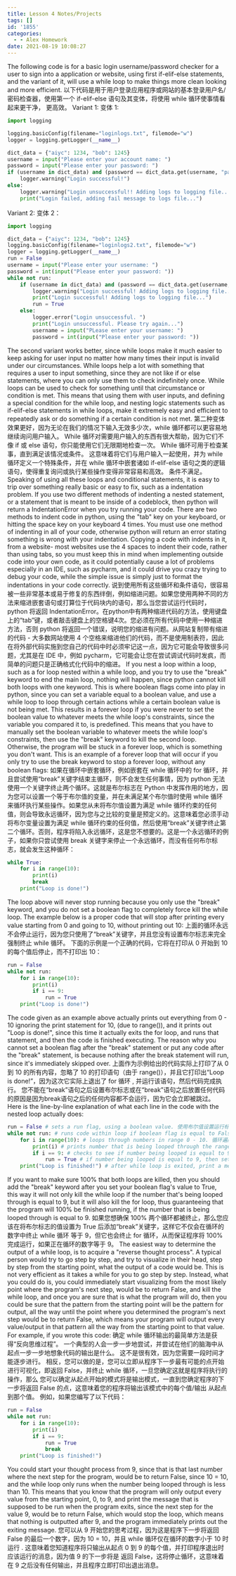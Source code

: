 ```yaml
---
title: Lesson 4 Notes/Projects
tags: []
id: '1855'
categories:
  - - Alex Homework
date: 2021-08-19 10:08:27
---
```


The following code is for a basic login username/password checker for a user to sign into a application or website, using first if-elif-else statements, and the variant of it, will use a while loop to make things more clean looking and more efficient. 以下代码是用于用户登录应用程序或网站的基本登录用户名/密码检查器，使用第一个 if-elif-else 语句及其变体，将使用 while 循环使事情看起来更干净， 更高效。 Variant 1: 变体 1:

```python
import logging

logging.basicConfig(filename="loginlogs.txt", filemode="w")
logger = logging.getLogger(__name__)

dict_data = {"aiyc": 1234, "bob": 1245}
username = input("Please enter your account name: ")
password = input("Please enter your password: ")
if (username in dict_data) and (password == dict_data.get(username, "password incorrect!")):
    logger.warning("Login successful!")
else:
    logger.warning("Login unsuccessful!! Adding logs to logging file... ")
    print("Login failed, adding fail message to logs file...")
```

Variant 2: 变体 2：

```python
import logging

dict_data = {"aiyc": 1234, "bob": 1245}
logging.basicConfig(filename="loginlogs2.txt", filemode="w")
logger = logging.getLogger(__name__)
run = False
username = input("Please enter your username: ")
password = int(input("Please enter your password: "))
while not run:
    if (username in dict_data) and (password == dict_data.get(username, "password error!")):
        logger.warning("Login successful! Adding logs to logging file...")
        print("Login successful! Adding logs to logging file...")
        run = True
    else:
        logger.error("Login unsuccessful. ")
        print("Login unsuccessful. Please try again...")
        username = input("PLease enter your username: ")
        password = int(input("Please enter your password: "))
```

The second variant works better, since while loops make it much easier to keep asking for user input no matter how many times their input is invalid under our circumstances. While loops help a lot with something that requires a user to input something, since they are not like if or else statements, where you can only use them to check indefinitely once. While loops can be used to check for something until that circumstance or condition is met. This means that using them with user inputs, and defining a special condition for the while loop, and nesting logic statements such as if-elif-else statements in while loops, make it extremely easy and efficient to repeatedly ask or do something if a certain condition is not met. 第二种变体效果更好，因为无论在我们的情况下输入无效多少次，while 循环都可以更容易地继续询问用户输入。 While 循环对需要用户输入的东西有很大帮助，因为它们不像 if 或 else 语句，你只能使用它们无限期地检查一次。 While 循环可用于检查某事，直到满足该情况或条件。 这意味着将它们与用户输入一起使用，并为 while 循环定义一个特殊条件，并在 while 循环中嵌套诸如 if-elif-else 语句之类的逻辑语句，使得重复询问或执行某些操作变得非常容易和高效。 条件不满足。 Speaking of using all these loops and conditional statements, it is easy to trip over something really basic or easy to fix, such as a indentation problem. If you use two different methods of indenting a nested statement, or a statement that is meant to be inside of a codeblock, then python will return a IndentationError when you try running your code. There are two methods to indent code in python, using the "tab" key on your keyboard, or hitting the space key on your keyboard 4 times. You must use one method of indenting in all of your code, otherwise python will return an error stating something is wrong with your indentation. Copying a code with indents in it, from a website- most websites use the 4 spaces to indent their code, rather than using tabs, so you must keep this in mind when implementing outside code into your own code, as it could potentially cause a lot of problems especially in an IDE, such as pycharm, and it could drive you crazy trying to debug your code, while the simple issue is simply just to format the indentations in your code correctly. 说到使用所有这些循环和条件语句，很容易被一些非常基本或易于修复的东西绊倒，例如缩进问题。如果您使用两种不同的方法来缩进嵌套语句或打算位于代码块内的语句，那么当您尝试运行代码时，python 将返回 IndentationError。在python中有两种缩进代码的方法，使用键盘上的“tab”键，或者敲击键盘上的空格键4次。您必须在所有代码中使用一种缩进方法，否则 python 将返回一个错误，说明您的缩进有问题。从网站复制带有缩进的代码 - 大多数网站使用 4 个空格来缩进他们的代码，而不是使用制表符，因此在将外部代码实施到您自己的代码中时必须牢记这一点，因为它可能会导致很多问题，尤其是在 IDE 中，例如 pycharm，它可能会让您在尝试调试代码时发疯，而简单的问题只是正确格式化代码中的缩进。 If you nest a loop within a loop, such as a for loop nested within a while loop, and you try to use the "break" keyword to end the main loop, nothing will happen, since python cannot kill both loops with one keyword. This is where boolean flags come into play in python, since you can set a variable equal to a boolean value, and use a while loop to loop through certain actions while a certain boolean value is not being met. This results in a forever loop if you were never to set the boolean value to whatever meets the while loop's constraints, since the variable you compared it to, is predefined. This means that you have to manually set the boolean variable to whatever meets the while loop's constraints, then use the "break" keyword to kill the second loop. Otherwise, the program will be stuck in a forever loop, which is something you don't want. This is an example of a forever loop that will occur if you only try to use the break keyword to stop a forever loop, without any boolean flags: 如果在循环中嵌套循环，例如嵌套在 while 循环中的 for 循环，并且尝试使用“break”关键字结束主循环，则不会发生任何事情，因为 python 无法使用一个关键字终止两个循环。这就是布尔标志在 Python 中发挥作用的地方，因为您可以设置一个等于布尔值的变量，并在未满足某个布尔值时使用 while 循环来循环执行某些操作。如果您从未将布尔值设置为满足 while 循环约束的任何值，则会导致永远循环，因为您与之比较的变量是预定义的。这意味着您必须手动将布尔变量设置为满足 while 循环约束的任何值，然后使用“break”关键字终止第二个循环。否则，程序将陷入永远循环，这是您不想要的。这是一个永远循环的例子，如果你只尝试使用 break 关键字来停止一个永远循环，而没有任何布尔标志，就会发生这种循环：

```python
while True:
    for i in range(10):
        print(i)
        break
    print("Loop is done!")
```

The loop above will never stop running because you only use the "break" keyword, and you do not set a boolean flag to completely force kill the while loop. The example below is a proper code that will stop after printing every value starting from 0 and going to 10, without printing out 10: 上面的循环永远不会停止运行，因为您只使用了“break”关键字，并且您没有设置布尔标志来完全强制终止 while 循环。 下面的示例是一个正确的代码，它将在打印从 0 开始到 10 的每个值后停止，而不打印出 10：

```python
run = False
while not run:
    for i in range(10):
        print(i)
        if i == 9:
            run = True
    print("Loop is done!")
```

The code given as an example above actually prints out everything from 0 - 10 ignoring the print statement for 10, (due to range()), and it prints out "Loop is done!", since this time it actually exits the for loop, and runs that statement, and then the code is finished executing. The reason why you cannot set a boolean flag after the "break" statement or put any code after the "break" statement, is because nothing after the break statement will run, since it's immediately skipped over. 上面作为示例给出的代码实际上打印了从 0 到 10 的所有内容，忽略了 10 的打印语句（由于 range()），并且它打印出“Loop is done!”，因为这次它实际上退出了 for 循环 , 并运行该语句，然后代码完成执行。 您不能在“break”语句之后设置布尔标志或在“break”语句之后放置任何代码的原因是因为break语句之后的任何内容都不会运行，因为它会立即被跳过。 Here is the line-by-line explanation of what each line in the code with the nested loop actually does:

```python
run = False # sets a run flag, using a boolean value. 使用布尔值设置运行标志。
while not run: # runs code within loop if boolean flag is equal to False. 如果布尔标志等于 False，则在循环内运行代码.
    for i in range(10): # loops through numbers in range 0 - 10. 循环遍历 0 - 10 范围内的数字
        print(i) # prints number that is being looped through the range of 0 - 10, without printing 10. 打印在 0 - 10 范围内循环的数字，而不打印 10。
        if i == 9: # checks to see if number being looped is equal to 9. 检查循环中的数字是否等于 9。
            run = True # if number being looped is equal to 9, then set boolean flag value to be equal to True, thus ending the while loop, and stopping the program. 如果被循环的数字等于 9，则将布尔标志值设置为等于 True，从而结束 while 循环，并停止程序。
    print("Loop is finished!") # after while loop is exited, print a mesasge stating that the loop is finished. 在 while 循环被激发后，打印一条消息，说明循环已完成。
```

If you want to make sure 100% that both loops are killed, then you should add the "break" keyword after you set your boolean flag's value to True, this way it will not only kill the while loop if the number that's being looped through is equal to 9, but it will also kill the for loop, thus guaranteeing that the program will 100% be finished running, if the number that is being looped through is equal to 9. 如果您想确保 100% 两个循环都被终止，那么您应该在将布尔标志的值设置为 True 后添加“break”关键字，这样它不仅会在循环的数字中终止 while 循环 等于 9，但它也会终止 for 循环，从而保证程序将 100% 完成运行，如果正在循环的数字等于 9。 The easiest way to determine the output of a while loop, is to acquire a "reverse thought process". A typical person would try to go step by step, and try to visualize in their head, step by step from the starting point, what the output of a code would be. This is not very efficient as it takes a while for you to go step by step. Instead, what you could do is, you could immediately start visualizing from the most likely point where the program's next step, would be to return False, and kill the while loop, and once you are sure that is what the program will do, then you could be sure that the pattern from the starting point will be the pattern for output, all the way until the point where you determined the program's next step would be to return False, which means your program will output every value/output in that pattern all the way from the starting point to that value. For example, if you wrote this code: 确定 while 循环输出的最简单方法是获得“反向思维过程”。 一个典型的人会一步一步地尝试，并尝试在他们的脑海中从起点一步一步地想象代码的输出是什么。 这不是很有效，因为您需要一段时间才能逐步进行。 相反，您可以做的是，您可以立即从程序下一步最有可能的点开始进行可视化，即返回 False，并终止 while 循环，一旦您确定这就是程序将执行的操作，那么 您可以确定从起点开始的模式将是输出模式，一直到您确定程序的下一步将返回 False 的点，这意味着您的程序将输出该模式中的每个值/输出 从起点到那个值。 例如，如果您编写了以下代码：

```python
run = False
while not run:
    for i in range(10):
        print(i)
        if i == 9:
            run = True
            break
    print("Loop is finished!")
```

You could start your thought process from 9, since that is that last number where the next step for the program, would be to return False, since 10 = 10, and the while loop only runs when the number being looped through is less than 10. This means that you know that the program will only output every value from the starting point, 0, to 9, and print the message that is supposed to be run when the program exits, since the next step for the value 9, would be to return False, which would stop the loop, which means that nothing is outputted after 9, and the program immediately prints out the exiting message. 您可以从 9 开始您的思考过程，因为这是程序下一步将返回 False 的最后一个数字，因为 10 = 10，并且 while 循环仅在循环的数字小于 10 时运行 . 这意味着您知道程序将只输出从起点 0 到 9 的每个值，并打印程序退出时应该运行的消息，因为值 9 的下一步将是 返回 False，这将停止循环，这意味着在 9 之后没有任何输出，并且程序立即打印出退出消息。